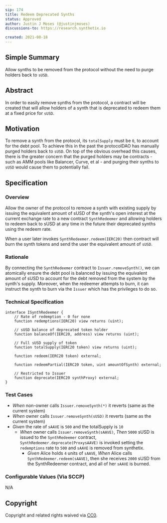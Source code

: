 ```yaml
---
sip: 174
title: Redeem Deprecated Synths
status: Approved
author: Justin J Moses (@justinjmoses)
discussions-to: https://research.synthetix.io

created: 2021-08-18
---
```


<!--You can leave these HTML comments in your merged SIP and delete the visible duplicate text guides, they will not appear and may be helpful to refer to if you edit it again. This is the suggested template for new SIPs. Note that an SIP number will be assigned by an editor. When opening a pull request to submit your SIP, please use an abbreviated title in the filename, `sip-draft_title_abbrev.md`. The title should be 44 characters or less.-->

## Simple Summary

<!--"If you can't explain it simply, you don't understand it well enough." Simply describe the outcome the proposed changes intends to achieve. This should be non-technical and accessible to a casual community member.-->

Allow synths to be removed from the protocol without the need to purge holders back to `sUSD`.

## Abstract

<!--A short (~200 word) description of the proposed change, the abstract should clearly describe the proposed change. This is what *will* be done if the SIP is implemented, not *why* it should be done or *how* it will be done. If the SIP proposes deploying a new contract, write, "we propose to deploy a new contract that will do x".-->

In order to easily remove synths from the protocol, a contract will be created that will allow holders of a synth that is deprecated to redeem them at a fixed price for `sUSD`.

## Motivation

<!--This is the problem statement. This is the *why* of the SIP. It should clearly explain *why* the current state of the protocol is inadequate.  It is critical that you explain *why* the change is needed, if the SIP proposes changing how something is calculated, you must address *why* the current calculation is inaccurate or wrong. This is not the place to describe how the SIP will address the issue!-->

To remove a synth from the protocol, its `totalSupply` must be `0`, to account for the debt pool. To achieve this in the past the protocolDAO has manually purged holders back to `sUSD`. On top of the obvious overhead this causes, there is the greater concern that the purged holders may be contracts - such as AMM pools like Balancer, Curve, et al - and purging their synths to `sUSD` would cause them to potentially fail.

## Specification

<!--The specification should describe the syntax and semantics of any new feature, there are five sections
1. Overview
2. Rationale
3. Technical Specification
4. Test Cases
5. Configurable Values
-->

### Overview

<!--This is a high level overview of *how* the SIP will solve the problem. The overview should clearly describe how the new feature will be implemented.-->

Allow the owner of the protocol to remove a synth with existing supply by issuing the equivalent amount of sUSD of the synth's open interest at the current exchange rate to a new contract `SynthRedeemer` and allowing holders to redeem back to sUSD at any time in the future their deprecated synths using the redeem rate.

When a user later invokes `SynthRedeemer.redeem(IERC20)` then contract will burn the synth tokens and send the user the equivalent amount of `sUSD`.

### Rationale

<!--This is where you explain the reasoning behind how you propose to solve the problem. Why did you propose to implement the change in this way, what were the considerations and trade-offs. The rationale fleshes out what motivated the design and why particular design decisions were made. It should describe alternate designs that were considered and related work. The rationale may also provide evidence of consensus within the community, and should discuss important objections or concerns raised during discussion.-->

By connecting the `SynthRedeemer` contract to `Issuer.removeSynth()`, we can atomically ensure the debt pool is balanced by issuing the equivalent amount of sUSD to account for the debt removed from the system by the synth's supply. Moreover, when the redeemer attempts to burn, it can instruct the synth to burn via the `Issuer` which has the privileges to do so.

### Technical Specification

<!--The technical specification should outline the public API of the changes proposed. That is, changes to any of the interfaces Synthetix currently exposes or the creations of new ones.-->

```solidity
interface ISynthRedeemer {
    // Rate of redemption - 0 for none
    function redemptions(IERC20) view returns (uint);

    // sUSD balance of deprecated token holder
    function balanceOf(IERC20, address) view returns (uint);

    // Full sUSD supply of token
    function totalSupply(IERC20 token) view returns (uint);

    function redeem(IERC20 token) external;

    function redeemPartial(IERC20 token, uint amountOfSynth) external;

    // Restricted to Issuer
    function deprecate(IERC20 synthProxy) external;
}
```

### Test Cases

<!--Test cases for an implementation are mandatory for SIPs but can be included with the implementation..-->

- _When_ non-owner calls `Issuer.removeSynth(*)` it reverts (same as the current system)
- _When_ owner calls `Issuer.removeSynth(sUSD)` it reverts (same as the current system)
- _Given_ the rate of `sAAVE` is `500` and the totalSupply is `10`
  - _When_ owner calls `Issuer.removeSynth(sAAVE)`, _Then_ `5000` sUSD is issued to the `SynthRedeemer` contract, `SynthRedeemer.deprecate(ProxysAAVE)` is invoked setting the `redemptions` rate to `500` and `sAAVE` is removed from synthetix.
    - _Given_ Alice holds `4` units of `sAAVE`, _When_ Alice calls `SynthRedeemer.redeem(sAAVE)`, then she receives `2000` sUSD from the SynthRedeemer contract, and all of her `sAAVE` is burned.

### Configurable Values (Via SCCP)

<!--Please list all values configurable via SCCP under this implementation.-->

N/A

## Copyright

Copyright and related rights waived via [CC0](https://creativecommons.org/publicdomain/zero/1.0/).
